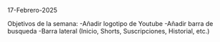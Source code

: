 17-Febrero-2025

Objetivos de la semana:
-Añadir logotipo de Youtube
-Añadir barra de busqueda
-Barra lateral (Inicio, Shorts, Suscripciones, Historial, etc.)


